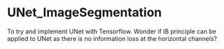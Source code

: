 # UNet_ImageSegmentation
To try and implement UNet with Tensorflow. Wonder if IB principle can be applied to UNet as there is no information loss at the horizontal channels? 
